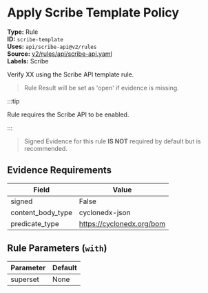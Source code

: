 # Apply Scribe Template Policy  
**Type:** Rule  
**ID:** `scribe-template`  
**Uses:** `api/scribe-api@v2/rules`  
**Source:** [v2/rules/api/scribe-api.yaml](https://github.com/scribe-public/sample-policies/v2/rules/api/scribe-api.yaml)  
**Labels:** Scribe  

Verify XX using the Scribe API template rule.

> Rule Result will be set as 'open' if evidence is missing.  

:::tip  

Rule requires the Scribe API to be enabled.  

:::  

> Signed Evidence for this rule **IS NOT** required by default but is recommended.  

## Evidence Requirements  
| Field | Value |
|-------|-------|
| signed | False |
| content_body_type | cyclonedx-json |
| predicate_type | https://cyclonedx.org/bom |

## Rule Parameters (`with`)  
| Parameter | Default |
|-----------|---------|
| superset | None |
